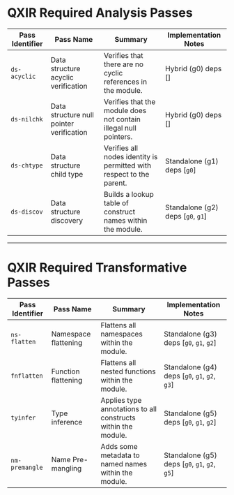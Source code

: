 # QXIR Required Analysis Passes

| Pass Identifier | Pass Name                                    | Summary                                                                 | Implementation Notes                                        |
|-----------------|----------------------------------------------|-------------------------------------------------------------------------|-------------------------------------------------------------|
| `ds-acyclic`    | Data structure acyclic verification          | Verifies that there are no cyclic references in the module.             | Hybrid (g0) deps []                                         |
| `ds-nilchk`     | Data structure null pointer verification     | Verifies that the module does not contain illegal null pointers.        | Hybrid (g0) deps []                                         |
| `ds-chtype`     | Data structure child type                    | Verifies all nodes identity is permitted with respect to the parent.    | Standalone (g1) deps [`g0`]                                 |
| `ds-discov`     | Data structure discovery                     | Builds a lookup table of construct names within the module.             | Standalone (g2) deps [`g0`, `g1`]                           |

---

# QXIR Required Transformative Passes

| Pass Identifier | Pass Name                                    | Summary                                                                 | Implementation Notes                                        |
|-----------------|----------------------------------------------|-------------------------------------------------------------------------|-------------------------------------------------------------|
| `ns-flatten`    | Namespace flattening                         | Flattens all namespaces within the module.                              | Standalone (g3) deps [`g0`, `g1`, `g2`]                     |
| `fnflatten`     | Function flattening                          | Flattens all nested functions within the module.                        | Standalone (g4) deps [`g0`, `g1`, `g2`, `g3`]               |
| `tyinfer`       | Type inference                               | Applies type annotations to all constructs within the module.           | Standalone (g5) deps [`g0`, `g1`, `g2`]                     |
| `nm-premangle`  | Name Pre-mangling                            | Adds some metadata to named names within the module.                    | Standalone (g5) deps [`g0`, `g1`, `g2`, `g5`]               |

